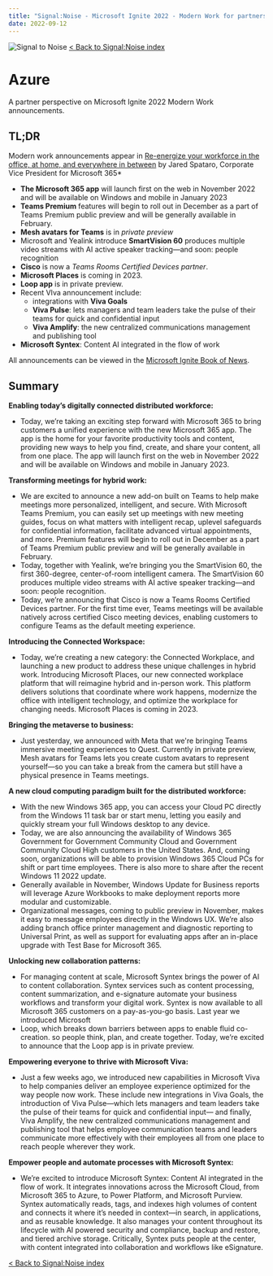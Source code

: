 ```yaml
---
title: "Signal:Noise - Microsoft Ignite 2022 - Modern Work for partners"
date: 2022-09-12
---
```


![Signal to Noise](/PartnerCrucible/Library/signaltonoise-msignite2022.png)
[< Back to Signal:Noise index](/PartnerCrucible/SignaltoNoise)

# Azure

A partner perspective on Microsoft Ignite 2022 Modern Work announcements.

## TL;DR

Modern work announcements appear in [Re-energize your workforce in the office, at home, and everywhere in between](https://www.microsoft.com/en-us/microsoft-365/blog/2022/10/12/microsoft-365-at-ignite-re-energize-your-workforce-in-the-office-at-home-and-everywhere-in-between/) by Jared Spataro, Corporate Vice President for Microsoft 365*

* **The Microsoft 365 app** will launch first on the web in November 2022 and will be available on Windows and mobile in January 2023
* **Teams Premium** features will begin to roll out in December as a part of Teams Premium public preview and will be generally available in February. 
* **Mesh avatars for Teams** is in *private preview*
* Microsoft and Yealink introduce **SmartVision 60** produces multiple video streams with AI active speaker tracking—and soon: people recognition
* **Cisco** is now a *Teams Rooms Certified Devices partner*.
* **Microsoft Places** is coming in 2023.
* **Loop app** is in private preview.
* Recent VIva announcement include: 
  - integrations with **Viva Goals**
  - **Viva Pulse**: lets managers and team leaders take the pulse of their teams for quick and confidential input
  - **Viva Amplify**: the new centralized communications management and publishing tool
* **Microsoft Syntex**: Content AI integrated in the flow of work

All announcements can be viewed in the [Microsoft Ignite Book of News](https://news.microsoft.com/ignite-2022-book-of-news/).

## Summary

**Enabling today’s digitally connected distributed workforce:**
* Today, we’re taking an exciting step forward with Microsoft 365 to bring customers a unified experience with the new Microsoft 365 app. The app is the home for your favorite productivity tools and content, providing new ways to help you find, create, and share your content, all from one place. The app will launch first on the web in November 2022 and will be available on Windows and mobile in January 2023.  
   
**Transforming meetings for hybrid work:** 
* We are excited to announce a new add-on built on Teams to help make meetings more personalized, intelligent, and secure. With Microsoft Teams Premium, you can easily set up meetings with new meeting guides, focus on what matters with intelligent recap, uplevel safeguards for confidential information, facilitate advanced virtual appointments, and more. Premium features will begin to roll out in December as a part of Teams Premium public preview and will be generally available in February. 
* Today, together with Yealink, we’re bringing you the SmartVision 60, the first 360-degree, center-of-room intelligent camera. The SmartVision 60 produces multiple video streams with AI active speaker tracking—and soon: people recognition. 
* Today, we’re announcing that Cisco is now a Teams Rooms Certified Devices partner. For the first time ever, Teams meetings will be available natively across certified Cisco meeting devices, enabling customers to configure Teams as the default meeting experience.

**Introducing the Connected Workspace:**
* Today, we’re creating a new category: the Connected Workplace, and launching a new product to address these unique challenges in hybrid work. Introducing Microsoft Places, our new connected workplace platform that will reimagine hybrid and in-person work. This platform delivers solutions that coordinate where work happens, modernize the office with intelligent technology, and optimize the workplace for changing needs. Microsoft Places is coming in 2023.
  
**Bringing the metaverse to business:**
* Just yesterday, we announced with Meta that we're bringing Teams immersive meeting experiences to Quest. Currently in private preview, Mesh avatars for Teams lets you create custom avatars to represent yourself—so you can take a break from the camera but still have a physical presence in Teams meetings. 

**A new cloud computing paradigm built for the distributed workforce:**
* With the new Windows 365 app, you can access your Cloud PC directly from the Windows 11 task bar or start menu, letting you easily and quickly stream your full Windows desktop to any device. 
* Today, we are also announcing the availability of Windows 365 Government for Government Community Cloud and Government Community Cloud High customers in the United States. And, coming soon, organizations will be able to provision Windows 365 Cloud PCs for shift or part time employees. There is also more to share after the recent Windows 11 2022 update. 
* Generally available in November, Windows Update for Business reports will leverage Azure Workbooks to make deployment reports more modular and customizable. 
* Organizational messages, coming to public preview in November, makes it easy to message employees directly in the Windows UX. We’re also adding branch office printer management and diagnostic reporting to Universal Print, as well as support for evaluating apps after an in-place upgrade with Test Base for Microsoft 365.
  
**Unlocking new collaboration patterns:**
* For managing content at scale, Microsoft Syntex brings the power of AI to content collaboration. Syntex services such as content processing, content summarization, and e-signature automate your business workflows and transform your digital work. Syntex is now available to all Microsoft 365 customers on a pay-as-you-go basis. Last year we introduced Microsoft 
* Loop, which breaks down barriers between apps to enable fluid co-creation. so people think, plan, and create together. Today, we’re excited to announce that the Loop app is in private preview.
  
**Empowering everyone to thrive with Microsoft Viva:**
* Just a few weeks ago, we introduced new capabilities in Microsoft Viva to help companies deliver an employee experience optimized for the way people now work. These include new integrations in Viva Goals, the introduction of Viva Pulse—which lets managers and team leaders take the pulse of their teams for quick and confidential input— and finally,  Viva Amplify, the new centralized communications management and publishing tool that helps employee communication teams and leaders communicate more effectively with their employees all from one place to reach people wherever they work.
  
**Empower people and automate processes with Microsoft Syntex:**
* We’re excited to introduce Microsoft Syntex: Content AI integrated in the flow of work. It integrates innovations across the Microsoft Cloud, from Microsoft 365 to Azure, to Power Platform, and Microsoft Purview. Syntex automatically reads, tags, and indexes high volumes of content and connects it where it’s needed in context—in search, in applications, and as reusable knowledge. It also manages your content throughout its lifecycle with AI powered security and compliance, backup and restore, and tiered archive storage. Critically, Syntex puts people at the center, with content integrated into collaboration and workflows like eSignature.   

[< Back to Signal:Noise index](/PartnerCrucible/SignaltoNoise)

